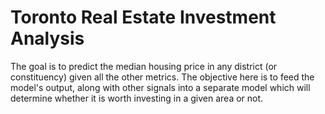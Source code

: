 # Toronto Real Estate Investment Analysis
 The goal is to predict the median housing price in any district (or constituency) given all the other metrics. The objective here is to feed the model's output, along with other signals into a separate model which will determine whether it is worth investing in a given area or not.
